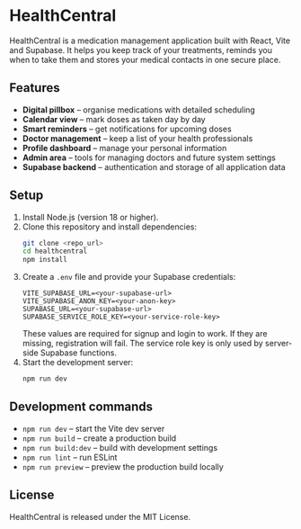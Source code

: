# HealthCentral

HealthCentral is a medication management application built with React, Vite and Supabase. It helps you keep track of your treatments, reminds you when to take them and stores your medical contacts in one secure place.

## Features

- **Digital pillbox** – organise medications with detailed scheduling
- **Calendar view** – mark doses as taken day by day
- **Smart reminders** – get notifications for upcoming doses
- **Doctor management** – keep a list of your health professionals
- **Profile dashboard** – manage your personal information
- **Admin area** – tools for managing doctors and future system settings
- **Supabase backend** – authentication and storage of all application data

## Setup

1. Install Node.js (version 18 or higher).
2. Clone this repository and install dependencies:
   ```sh
   git clone <repo_url>
   cd healthcentral
   npm install
   ```
3. Create a `.env` file and provide your Supabase credentials:
   ```
   VITE_SUPABASE_URL=<your-supabase-url>
   VITE_SUPABASE_ANON_KEY=<your-anon-key>
   SUPABASE_URL=<your-supabase-url>
   SUPABASE_SERVICE_ROLE_KEY=<your-service-role-key>
   ```
   These values are required for signup and login to work. If they are missing, registration will fail. The service role key is only used by server-side Supabase functions.
4. Start the development server:
   ```sh
   npm run dev
   ```

## Development commands

- `npm run dev` – start the Vite dev server
- `npm run build` – create a production build
- `npm run build:dev` – build with development settings
- `npm run lint` – run ESLint
- `npm run preview` – preview the production build locally

## License

HealthCentral is released under the MIT License.
